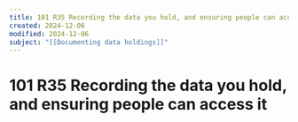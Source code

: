 ```yaml
---
title: 101 R35 Recording the data you hold, and ensuring people can access it
created: 2024-12-06
modified: 2024-12-06
subject: "[[Documenting data holdings]]"
---
```

# 101 R35 Recording the data you hold, and ensuring people can access it
